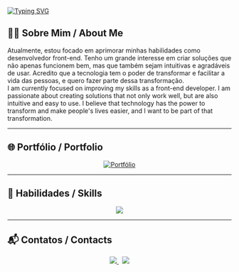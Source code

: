 [![Typing SVG](https://readme-typing-svg.demolab.com?font=Roboto+Mono&weight=400&size=26&pause=1000&color=fff&center=true&width=1000&lines=%3Cigorbarr3to%2F%3E;Front-End+Developer)](https://git.io/typing-svg)

## 🧑‍💻 Sobre Mim / About Me

Atualmente, estou focado em aprimorar minhas habilidades como desenvolvedor front-end. Tenho um grande interesse em criar soluções que não apenas funcionem bem, mas que também sejam intuitivas e agradáveis de usar. Acredito que a tecnologia tem o poder de transformar e facilitar a vida das pessoas, e quero fazer parte dessa transformação.  
I am currently focused on improving my skills as a front-end developer. I am passionate about creating solutions that not only work well, but are also intuitive and easy to use. I believe that technology has the power to transform and make people's lives easier, and I want to be part of that transformation.

---

## 🌐 Portfólio / Portfolio

<p align="center">
  <a href="https://igorbarr3to-portifolio.vercel.app" target="_blank">
    <img src="https://img.shields.io/badge/Acessar%20Portf%C3%B3lio-111111?style=for-the-badge&logo=vercel&logoColor=white" alt="Portfólio" />
  </a>
</p>

---

## 🚀 Habilidades / Skills

<p align="center">
  <img src="https://skillicons.dev/icons?i=html,css,js,ts,react,nextjs,figma" />
</p>

---

## 📬 Contatos / Contacts

<p align="center">
  <a href="https://www.linkedin.com/in/igor-barreto11/" target="_blank">
    <img src="https://img.shields.io/badge/LinkedIn-0A66C2?style=for-the-badge&logo=linkedin&logoColor=white" />
  </a>
  &nbsp;
  <a href="mailto:igorbarreto1110@gmail.com">
    <img src="https://img.shields.io/badge/E--mail-D14836?style=for-the-badge&logo=gmail&logoColor=white" />
  </a>
</p>
